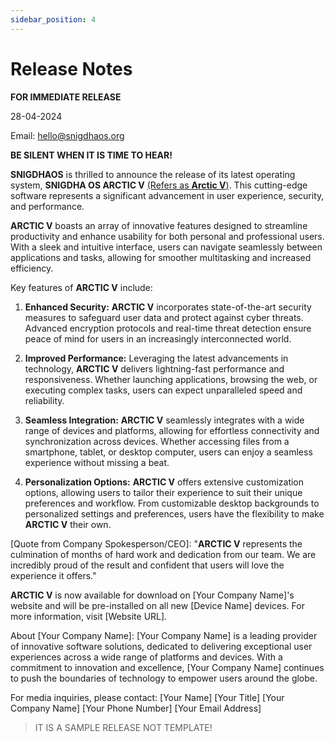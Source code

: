 ```yaml
---
sidebar_position: 4
---
```

# Release Notes
**FOR IMMEDIATE RELEASE**

28-04-2024

Email: [hello@snigdhaos.org](mailto:hello@snigdhaos.org)

**BE SILENT WHEN IT IS TIME TO HEAR!**

**SNIGDHAOS** is thrilled to announce the release of its latest operating system, **SNIGDHA OS ARCTIC V** <ins>(Refers as **Arctic V**)</ins>. This cutting-edge software represents a significant advancement in user experience, security, and performance.

**ARCTIC V** boasts an array of innovative features designed to streamline productivity and enhance usability for both personal and professional users. With a sleek and intuitive interface, users can navigate seamlessly between applications and tasks, allowing for smoother multitasking and increased efficiency.

Key features of **ARCTIC V** include:

1. **Enhanced Security:** **ARCTIC V** incorporates state-of-the-art security measures to safeguard user data and protect against cyber threats. Advanced encryption protocols and real-time threat detection ensure peace of mind for users in an increasingly interconnected world.

2. **Improved Performance:** Leveraging the latest advancements in technology, **ARCTIC V** delivers lightning-fast performance and responsiveness. Whether launching applications, browsing the web, or executing complex tasks, users can expect unparalleled speed and reliability.

3. **Seamless Integration:** **ARCTIC V** seamlessly integrates with a wide range of devices and platforms, allowing for effortless connectivity and synchronization across devices. Whether accessing files from a smartphone, tablet, or desktop computer, users can enjoy a seamless experience without missing a beat.

4. **Personalization Options:** **ARCTIC V** offers extensive customization options, allowing users to tailor their experience to suit their unique preferences and workflow. From customizable desktop backgrounds to personalized settings and preferences, users have the flexibility to make **ARCTIC V** their own.

[Quote from Company Spokesperson/CEO]: "**ARCTIC V** represents the culmination of months of hard work and dedication from our team. We are incredibly proud of the result and confident that users will love the experience it offers."

**ARCTIC V** is now available for download on [Your Company Name]'s website and will be pre-installed on all new [Device Name] devices. For more information, visit [Website URL].

About [Your Company Name]:
[Your Company Name] is a leading provider of innovative software solutions, dedicated to delivering exceptional user experiences across a wide range of platforms and devices. With a commitment to innovation and excellence, [Your Company Name] continues to push the boundaries of technology to empower users around the globe.

For media inquiries, please contact:
[Your Name]
[Your Title]
[Your Company Name]
[Your Phone Number]
[Your Email Address]

> IT IS A SAMPLE RELEASE NOT TEMPLATE!